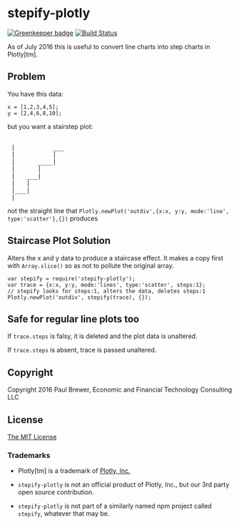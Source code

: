 # stepify-plotly

[![Greenkeeper badge](https://badges.greenkeeper.io/DrPaulBrewer/stepify-plotly.svg)](https://greenkeeper.io/)
[![Build Status](https://travis-ci.org/DrPaulBrewer/stepify-plotly.svg?branch=master)](https://travis-ci.org/DrPaulBrewer/stepify-plotly)

As of July 2016 this is useful to convert line charts into step charts in Plotly[tm].

## Problem

You have this data:

    x = [1,2,3,4,5];
    y = [2,4,6,8,10];

but you want a stairstep plot:

<pre> 
 |          ___
 |          |
 |      ____|
 |      |    
 |   ___|
 |   |
 |___|
 |______________
</pre>

not the straight line that `Plotly.newPlot('outdiv',{x:x, y:y, mode:'line', type:'scatter'},{})` produces

## Staircase Plot Solution

Alters the x and y data to produce a staircase effect.  It makes a copy first with `Array.slice()` so as not to pollute the original array.

    var stepify = require('stepify-plotly');
    var trace = {x:x, y:y, mode:'lines', type:'scatter', steps:1};  
    // stepify looks for steps:1, alters the data, deletes steps:1
    Plotly.newPlot('outdiv', stepify(trace), {});

## Safe for regular line plots too

If `trace.steps` is falsy, it is deleted and the plot data is unaltered.  

If `trace.steps` is absent, trace is passed unaltered.

## Copyright

Copyright 2016 Paul Brewer, Economic and Financial Technology Consulting LLC

## License

[The MIT License](LICENSE.md)

### Trademarks

  * Plotly[tm] is a trademark of [Plotly, Inc.](http:/www.plotly.com)
 
  * `stepify-plotly` is not an official product of Plotly, Inc., but our 3rd party open source contribution.  

  * `stepify-plotly` is not part of a similarly named npm project called `stepify`, whatever that may be.
